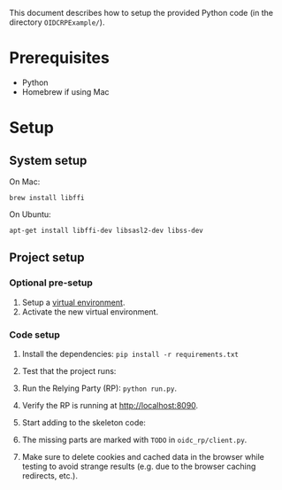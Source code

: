 This document describes how to setup the provided Python code
(in the directory ``OIDCRPExample/``).

# Prerequisites

* Python
* Homebrew if using Mac

# Setup

## System setup
On Mac:

    brew install libffi
    
On Ubuntu:

    apt-get install libffi-dev libsasl2-dev libss-dev
        
## Project setup

### Optional pre-setup
1. Setup a [virtual environment](http://docs.python-guide.org/en/latest/dev/virtualenvs/).
2. Activate the new virtual environment.

### Code setup
1. Install the dependencies: ``pip install -r requirements.txt``

1. Test that the project runs:
  1. Run the Relying Party (RP): ``python run.py``.
  1. Verify the RP is running at [http://localhost:8090](http://localhost:8090).
  
1. Start adding to the skeleton code:
  1. The missing parts are marked with ``TODO`` in ``oidc_rp/client.py``.
  1. Make sure to delete cookies and cached data in the browser while
     testing to avoid strange results (e.g. due to the browser caching
     redirects, etc.).
